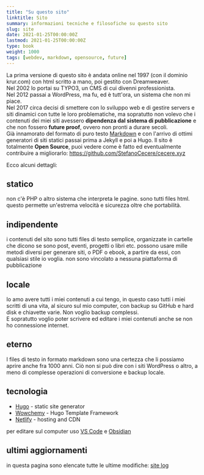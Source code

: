 ```yaml
---
title: "Su questo sito"
linktitle: Sito
summary: informazioni tecniche e filosofiche su questo sito
slug: site
date: 2021-01-25T00:00:00Z
lastmod: 2021-01-25T00:00:00Z
type: book
weight: 1000
tags: [webdev, markdown, opensource, future]
---
```

La prima versione di questo sito è andata online nel 1997 (con il dominio krur.com) con html scritto a mano, poi gestito con Dreamweaver.    
Nel 2002 lo portai su TYPO3, un CMS di cui divenni professionista.  
Nel 2012 passai a WordPress, ma fu, ed è tutt'ora, un sistema che non mi piace.    
Nel 2017 circa decisi di smettere con lo sviluppo web e di gestire servers e siti dinamici con tutte le loro problematiche, ma sopratutto non volevo che i contenuti dei miei siti avessero **dipendenza dal sistema di pubblicazione** e che non fossero **future proof**, ovvero non pronti a durare secoli.  
Già innamorato del formato di puro testo [Markdown](https://en.wikipedia.org/wiki/Markdown) e con l'arrivo di ottimi generatori di siti statici passai prima a Jekyll e poi a Hugo.
Il sito è totalmente **Open Source**, puoi vedere come è fatto ed eventualmente contribuire a migliorarlo: <https://github.com/StefanoCecere/cecere.xyz>

Ecco alcuni dettagli:
## statico
non c'è PHP o altro sistema che interpreta le pagine. sono tutti files html. questo permette un'estrema velocità e sicurezza oltre che portabilità.

## indipendente
i contenuti del sito sono tutti files di testo semplice, organizzate in cartelle che dicono se sono post, eventi, progetti o libri etc.
possono usare mille metodi diversi per generare siti, o PDF o ebook, a partire da essi, con qualsiasi stile io voglia. non sono vincolato a nessuna piattaforma di pubblicazione

## locale
Io amo avere tutti i miei contenuti a cui tengo, in questo caso tutti i miei scritti di una vita, al sicuro sul mio computer, con backup su GitHub e hard disk e chiavette varie. Non voglio backup complessi.  
E sopratutto voglio poter scrivere ed editare i miei contenuti anche se non ho connessione internet.

## eterno
I files di testo in formato markdown sono una certezza che li possiamo aprire anche fra 1000 anni.
Ciò non si può dire con i siti WordPress o altro, a meno di complesse operazioni di conversione e backup locale.

## tecnologia
- [Hugo](https://gohugo.io) - static site generator
- [Wowchemy](https://wowchemy.com) - Hugo Template Framework
- [Netlify](https://www.netlify.com) - hosting and CDN

per editare sul computer uso [VS Code](https://code.visualstudio.com/) e [Obsidian](https://obsidian.md/)

## ultimi aggiornamenti
in questa pagina sono elencate tutte le ultime modifiche: [site log](/xyz/site-log/)